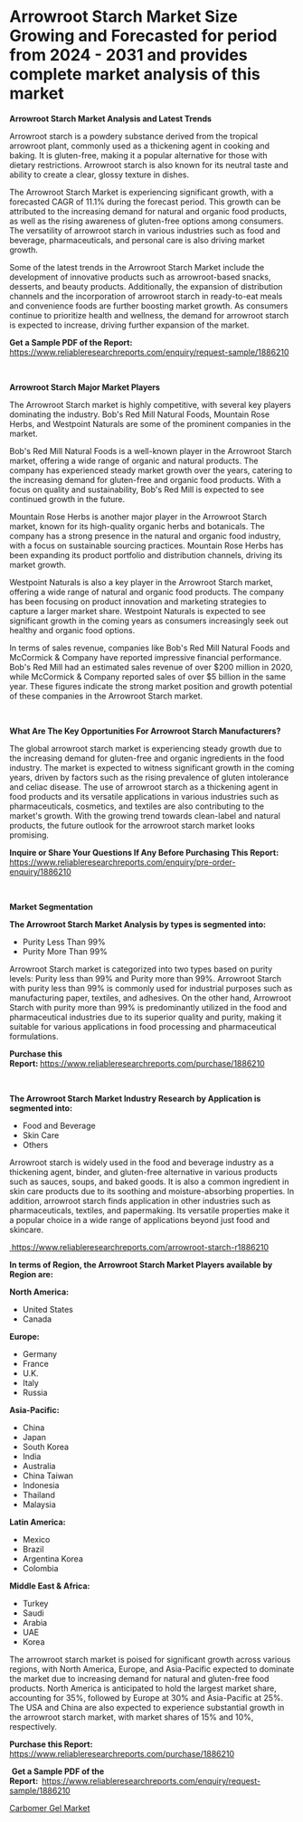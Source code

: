 <p><h1>Arrowroot Starch Market Size Growing and Forecasted for period from 2024 - 2031 and provides complete market analysis of this market</h1></p><p><strong>Arrowroot Starch Market Analysis and Latest Trends</strong></p>
<p><p>Arrowroot starch is a powdery substance derived from the tropical arrowroot plant, commonly used as a thickening agent in cooking and baking. It is gluten-free, making it a popular alternative for those with dietary restrictions. Arrowroot starch is also known for its neutral taste and ability to create a clear, glossy texture in dishes.</p><p>The Arrowroot Starch Market is experiencing significant growth, with a forecasted CAGR of 11.1% during the forecast period. This growth can be attributed to the increasing demand for natural and organic food products, as well as the rising awareness of gluten-free options among consumers. The versatility of arrowroot starch in various industries such as food and beverage, pharmaceuticals, and personal care is also driving market growth.</p><p>Some of the latest trends in the Arrowroot Starch Market include the development of innovative products such as arrowroot-based snacks, desserts, and beauty products. Additionally, the expansion of distribution channels and the incorporation of arrowroot starch in ready-to-eat meals and convenience foods are further boosting market growth. As consumers continue to prioritize health and wellness, the demand for arrowroot starch is expected to increase, driving further expansion of the market.</p></p>
<p><strong>Get a Sample PDF of the Report:&nbsp;</strong> <a href="https://www.reliableresearchreports.com/enquiry/request-sample/1886210">https://www.reliableresearchreports.com/enquiry/request-sample/1886210</a></p>
<p>&nbsp;</p>
<p><strong>Arrowroot Starch Major Market Players</strong></p>
<p><p>The Arrowroot Starch market is highly competitive, with several key players dominating the industry. Bob's Red Mill Natural Foods, Mountain Rose Herbs, and Westpoint Naturals are some of the prominent companies in the market.</p><p>Bob's Red Mill Natural Foods is a well-known player in the Arrowroot Starch market, offering a wide range of organic and natural products. The company has experienced steady market growth over the years, catering to the increasing demand for gluten-free and organic food products. With a focus on quality and sustainability, Bob's Red Mill is expected to see continued growth in the future.</p><p>Mountain Rose Herbs is another major player in the Arrowroot Starch market, known for its high-quality organic herbs and botanicals. The company has a strong presence in the natural and organic food industry, with a focus on sustainable sourcing practices. Mountain Rose Herbs has been expanding its product portfolio and distribution channels, driving its market growth.</p><p>Westpoint Naturals is also a key player in the Arrowroot Starch market, offering a wide range of natural and organic food products. The company has been focusing on product innovation and marketing strategies to capture a larger market share. Westpoint Naturals is expected to see significant growth in the coming years as consumers increasingly seek out healthy and organic food options.</p><p>In terms of sales revenue, companies like Bob's Red Mill Natural Foods and McCormick & Company have reported impressive financial performance. Bob's Red Mill had an estimated sales revenue of over $200 million in 2020, while McCormick & Company reported sales of over $5 billion in the same year. These figures indicate the strong market position and growth potential of these companies in the Arrowroot Starch market.</p></p>
<p>&nbsp;</p>
<p><strong>What Are The Key Opportunities For Arrowroot Starch Manufacturers?</strong></p>
<p><p>The global arrowroot starch market is experiencing steady growth due to the increasing demand for gluten-free and organic ingredients in the food industry. The market is expected to witness significant growth in the coming years, driven by factors such as the rising prevalence of gluten intolerance and celiac disease. The use of arrowroot starch as a thickening agent in food products and its versatile applications in various industries such as pharmaceuticals, cosmetics, and textiles are also contributing to the market's growth. With the growing trend towards clean-label and natural products, the future outlook for the arrowroot starch market looks promising.</p></p>
<p><strong>Inquire or Share Your Questions If Any Before Purchasing This Report:</strong> <a href="https://www.reliableresearchreports.com/enquiry/pre-order-enquiry/1886210">https://www.reliableresearchreports.com/enquiry/pre-order-enquiry/1886210</a></p>
<p>&nbsp;</p>
<p><strong>Market Segmentation</strong></p>
<p><strong>The Arrowroot Starch Market Analysis by types is segmented into:</strong></p>
<p><ul><li>Purity Less Than 99%</li><li>Purity More Than 99%</li></ul></p>
<p><p>Arrowroot Starch market is categorized into two types based on purity levels: Purity less than 99% and Purity more than 99%. Arrowroot Starch with purity less than 99% is commonly used for industrial purposes such as manufacturing paper, textiles, and adhesives. On the other hand, Arrowroot Starch with purity more than 99% is predominantly utilized in the food and pharmaceutical industries due to its superior quality and purity, making it suitable for various applications in food processing and pharmaceutical formulations.</p></p>
<p><strong>Purchase this Report:&nbsp;</strong><a href="https://www.reliableresearchreports.com/purchase/1886210">https://www.reliableresearchreports.com/purchase/1886210</a></p>
<p>&nbsp;</p>
<p><strong>The Arrowroot Starch Market Industry Research by Application is segmented into:</strong></p>
<p><ul><li>Food and Beverage</li><li>Skin Care</li><li>Others</li></ul></p>
<p><p>Arrowroot starch is widely used in the food and beverage industry as a thickening agent, binder, and gluten-free alternative in various products such as sauces, soups, and baked goods. It is also a common ingredient in skin care products due to its soothing and moisture-absorbing properties. In addition, arrowroot starch finds application in other industries such as pharmaceuticals, textiles, and papermaking. Its versatile properties make it a popular choice in a wide range of applications beyond just food and skincare.</p></p>
<p><a href="https://www.reliableresearchreports.com/arrowroot-starch-r1886210">&nbsp;https://www.reliableresearchreports.com/arrowroot-starch-r1886210</a></p>
<p><strong>In terms of Region, the Arrowroot Starch Market Players available by Region are:</strong></p>
<p>
    <p> <strong> North America: </strong>
        <ul>
            <li>United States</li>
            <li>Canada</li>
        </ul>
        </p> 
    <p> <strong> Europe: </strong>
        <ul>
            <li>Germany</li>
            <li>France</li>
            <li>U.K.</li>
            <li>Italy</li>
            <li>Russia</li>
        </ul>
        </p> 
    <p> <strong> Asia-Pacific: </strong>
        <ul>
            <li>China</li>
            <li>Japan</li>
            <li>South Korea</li>
            <li>India</li>
            <li>Australia</li>
            <li>China Taiwan</li>
            <li>Indonesia</li>
            <li>Thailand</li>
            <li>Malaysia</li>
        </ul>
        </p> 
    <p> <strong> Latin America: </strong>
        <ul>
            <li>Mexico</li>
            <li>Brazil</li>
            <li>Argentina Korea</li>
            <li>Colombia</li>
        </ul>
        </p> 
    <p> <strong> Middle East & Africa: </strong>
        <ul>
            <li>Turkey</li>
            <li>Saudi</li>
            <li>Arabia</li>
            <li>UAE</li>
            <li>Korea</li>
        </ul>
    </p>
    </p>
<p><p>The arrowroot starch market is poised for significant growth across various regions, with North America, Europe, and Asia-Pacific expected to dominate the market due to increasing demand for natural and gluten-free food products. North America is anticipated to hold the largest market share, accounting for 35%, followed by Europe at 30% and Asia-Pacific at 25%. The USA and China are also expected to experience substantial growth in the arrowroot starch market, with market shares of 15% and 10%, respectively.</p></p>
<p><strong>Purchase this Report: </strong><a href="https://www.reliableresearchreports.com/purchase/1886210">https://www.reliableresearchreports.com/purchase/1886210</a></p>
<p>&nbsp;<strong>Get a Sample PDF of the Report:&nbsp;&nbsp;</strong><a href="https://www.reliableresearchreports.com/enquiry/request-sample/1886210">https://www.reliableresearchreports.com/enquiry/request-sample/1886210</a></p>
<p><strong></strong></p>
<p><p><a href="https://extreme-scabiosa-c81.notion.site/Carbomer-Gel-Market-Growth-Market-Trends-COVID-19-Impact-and-Forecasts-for-period-from-2024-203-f574c9b49f9a4be0ba746a566df1bbd1">Carbomer Gel Market</a></p></p>